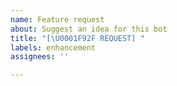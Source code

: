 ```yaml
---
name: Feature request
about: Suggest an idea for this bot
title: "[\U0001F92F REQUEST] "
labels: enhancement
assignees: ''

---
```



